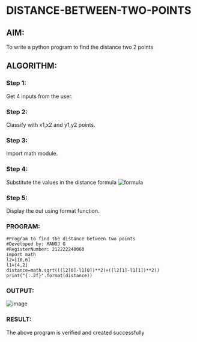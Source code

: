 # DISTANCE-BETWEEN-TWO-POINTS

## AIM:
To write a python program to find the distance two 2 points
## ALGORITHM:
### Step 1: 
Get 4 inputs from the user.
### Step 2: 
Classify with x1,x2 and y1,y2 points.
### Step 3: 
Import math module.
### Step 4: 
Substitute the values in the distance formula  ![formula](/formula.JPG)
### Step 5: 
Display the out using format function.
### PROGRAM:
  ```
#Program to find the distance between two points
#Developed by: MANOJ G
#RegisterNumber: 212222240060  
import math
l2=[10,6]
l1=[4,2]
distance=math.sqrt(((l2[0]-l1[0])**2)+((l2[1]-l1[1])**2))
print("{:.2f}".format(distance))
  ```


### OUTPUT:
![image](https://github.com/Danielmanoj/DISTANCE-BETWEEN-TWO-POINTS/assets/69635071/3a8e553a-73aa-47a7-9266-d7cee43c01ca)


### RESULT:
The above program is verified and created successfully
